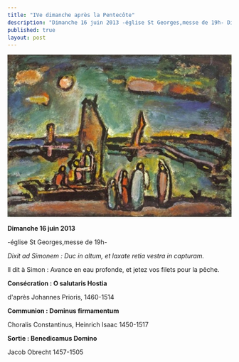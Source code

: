 ```yaml
---
title: "IVe dimanche après la Pentecôte"
description: "Dimanche 16 juin 2013 -église St Georges,messe de 19h- Dixit ad Simonem : Duc in altum, et laxate retia vestra in capturam. Il dit à Simon : Avance en eau profonde, et jetez vos filets pour la pêche. Consécration : O salutaris Hostia d'après Johannes..."
published: true
layout: post
---
```



![](/images/2013-06-13-rouault-pecheur-3.jpg)

**Dimanche 16 juin 2013**

-église St Georges,messe de 19h-

*Dixit ad Simonem : Duc in altum, et laxate retia vestra in capturam.*

Il dit à Simon : Avance en eau profonde, et jetez vos filets pour la pêche.

**Consécration : O salutaris Hostia**

d'après Johannes Prioris, 1460-1514

**Communion : Dominus firmamentum**

Choralis Constantinus, Heinrich Isaac 1450-1517

**Sortie : Benedicamus Domino**

Jacob Obrecht 1457-1505